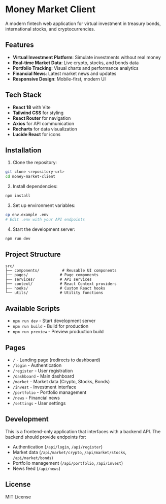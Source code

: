 # Money Market Client

A modern fintech web application for virtual investment in treasury bonds, international stocks, and cryptocurrencies.

## Features

- **Virtual Investment Platform**: Simulate investments without real money
- **Real-time Market Data**: Live crypto, stocks, and bonds data
- **Portfolio Tracking**: Visual charts and performance analytics
- **Financial News**: Latest market news and updates
- **Responsive Design**: Mobile-first, modern UI

##  Tech Stack

- **React 18** with Vite
- **Tailwind CSS** for styling
- **React Router** for navigation
- **Axios** for API communication
- **Recharts** for data visualization
- **Lucide React** for icons

## Installation

1. Clone the repository:
```bash
git clone <repository-url>
cd money-market-client
```

2. Install dependencies:
```bash
npm install
```

3. Set up environment variables:
```bash
cp env.example .env
# Edit .env with your API endpoints
```

4. Start the development server:
```bash
npm run dev
```

## Project Structure

```
src/
├── components/          # Reusable UI components
├── pages/              # Page components
├── services/           # API services
├── context/            # React Context providers
├── hooks/              # Custom React hooks
└── utils/              # Utility functions
```

## Available Scripts

- `npm run dev` - Start development server
- `npm run build` - Build for production
- `npm run preview` - Preview production build

## Pages

- `/` - Landing page (redirects to dashboard)
- `/login` - Authentication
- `/register` - User registration
- `/dashboard` - Main dashboard
- `/market` - Market data (Crypto, Stocks, Bonds)
- `/invest` - Investment interface
- `/portfolio` - Portfolio management
- `/news` - Financial news
- `/settings` - User settings

## Development

This is a frontend-only application that interfaces with a backend API. The backend should provide endpoints for:

- Authentication (`/api/login`, `/api/register`)
- Market data (`/api/market/crypto`, `/api/market/stocks`, `/api/market/bonds`)
- Portfolio management (`/api/portfolio`, `/api/invest`)
- News feed (`/api/news`)

## License

MIT License
